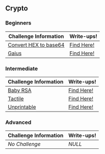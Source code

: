 ## Crypto

### Beginners
| Challenge Information | Write-ups! | 
|-----------------------|------------|
| [Convert HEX to base64](https://github.com/Hacktoberfest-Nepal/Hacktoberfest_CTF/tree/master/Challenges/Crypto/Beginners/Convert%20HEX%20to%20base64) | [Find Here!](https://github.com/Hacktoberfest-Nepal/Hacktoberfest_CTF/tree/master/Writeups/Crypto/Beginners/Convert%20HEX%20to%20base64) |
| [Gaius](https://github.com/Hacktoberfest-Nepal/Hacktoberfest_CTF/tree/master/Challenges/Crypto/Beginners/Gaius) | [Find Here!](https://github.com/Hacktoberfest-Nepal/Hacktoberfest_CTF/tree/master/Writeups/Crypto/Beginners/Gaius) |

### Intermediate
| Challenge Information | Write-ups! | 
|----------------|----------------|
| [Baby RSA](https://github.com/Hacktoberfest-Nepal/Hacktoberfest_CTF/tree/master/Challenges/Crypto/Intermediate/Baby%20RSA) | [Find Here!](https://github.com/Hacktoberfest-Nepal/Hacktoberfest_CTF/tree/master/Writeups/Crypto/Intermediate/Baby%20RSA) |
| [Tactile](https://github.com/Hacktoberfest-Nepal/Hacktoberfest_CTF/tree/master/Challenges/Crypto/Intermediate/Tactile) | [Find Here!](https://github.com/Hacktoberfest-Nepal/Hacktoberfest_CTF/tree/master/Writeups/Crypto/Intermediate/Tactile) |
| [Unprintable](https://github.com/Hacktoberfest-Nepal/Hacktoberfest_CTF/tree/master/Challenges/Crypto/Intermediate/Unprintable) | [Find Here!](https://github.com/Hacktoberfest-Nepal/Hacktoberfest_CTF/tree/master/Writeups/Crypto/Intermediate/Unprintable) |

### Advanced
| Challenge Information | Write-ups! | 
|----------------|----------------|
| *No Challenge* | *NULL* |


